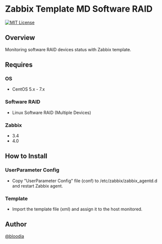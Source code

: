 # Zabbix Template MD Software RAID
[![MIT License](http://img.shields.io/badge/license-MIT-blue.svg?style=flat)](https://github.com/bloodia/Zabbix-Template-MD-Software-RAID/blob/master/LICENSE)

## Overview
Monitoring software RAID devices status with Zabbix template.  

## Requires
### OS
- CentOS 5.x - 7.x

### Software RAID
- Linux Software RAID (Multiple Devices)

### Zabbix
- 3.4
- 4.0

## How to Install
### UserParameter Config
- Copy "UserParameter Config" file (conf) to /etc/zabbix/zabbix_agentd.d and restart Zabbix agent.  

### Template
- Import the template file (xml) and assign it to the host monitored.

## Author
[@bloodia](https://twitter.com/bloodiadotnet)
